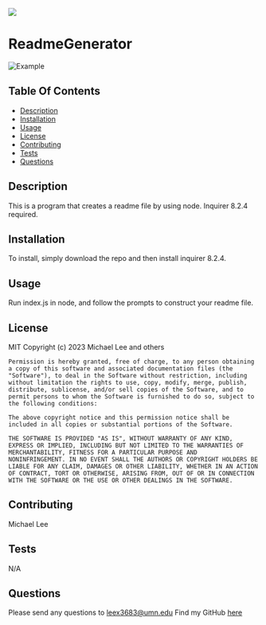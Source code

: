 
  [<img src="https://img.shields.io/badge/License-MIT-yellow.svg">](https://opensource.org/licenses/MIT)
  # ReadmeGenerator

![Example](img/Demo.gif)

  ## Table Of Contents
  * [Description](#description)
  * [Installation](#installation)
  * [Usage](#usage)
  * [License](#license)
  * [Contributing](#contributing)
  * [Tests](#tests)
  * [Questions](#questions)


  ## Description 
 This is a program that creates a readme file by using node. Inquirer 8.2.4 required.

  ## Installation
  To install, simply download the repo and then install inquirer 8.2.4.

  ## Usage
  Run index.js in node, and follow the prompts to construct your readme file.

  ## License
  MIT
  Copyright (c) 2023 Michael Lee and others

    Permission is hereby granted, free of charge, to any person obtaining
    a copy of this software and associated documentation files (the
    "Software"), to deal in the Software without restriction, including
    without limitation the rights to use, copy, modify, merge, publish,
    distribute, sublicense, and/or sell copies of the Software, and to
    permit persons to whom the Software is furnished to do so, subject to
    the following conditions:
    
    The above copyright notice and this permission notice shall be
    included in all copies or substantial portions of the Software.
    
    THE SOFTWARE IS PROVIDED "AS IS", WITHOUT WARRANTY OF ANY KIND,
    EXPRESS OR IMPLIED, INCLUDING BUT NOT LIMITED TO THE WARRANTIES OF
    MERCHANTABILITY, FITNESS FOR A PARTICULAR PURPOSE AND
    NONINFRINGEMENT. IN NO EVENT SHALL THE AUTHORS OR COPYRIGHT HOLDERS BE
    LIABLE FOR ANY CLAIM, DAMAGES OR OTHER LIABILITY, WHETHER IN AN ACTION
    OF CONTRACT, TORT OR OTHERWISE, ARISING FROM, OUT OF OR IN CONNECTION
    WITH THE SOFTWARE OR THE USE OR OTHER DEALINGS IN THE SOFTWARE.

  ## Contributing
  Michael Lee

  ## Tests
  N/A

  ## Questions
  Please send any questions to leex3683@umn.edu
  Find my GitHub [here](https://github.com/leex3683)
